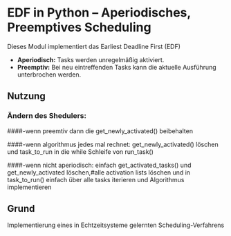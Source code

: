 # EDF in Python – Aperiodisches, Preemptives Scheduling

Dieses Modul implementiert das Earliest Deadline First (EDF)  
- **Aperiodisch:** Tasks werden unregelmäßig aktiviert.  
- **Preemptiv:** Bei neu eintreffenden Tasks kann die aktuelle Ausführung unterbrochen werden.  

## Nutzung
### Ändern des Shedulers:
####-wenn preemtiv dann die get_newly_activated() beibehalten

####-wenn algorithmus jedes mal rechnet: 
get_newly_activated() löschen und task_to_run in die while Schleife von run_task()

####-wenn nicht aperiodisch:
einfach get_activated_tasks() und get_newly_activated löschen,#alle activation lists löschen und 
  in task_to_run() einfach über alle tasks iterieren und Algorithmus implementieren

## Grund
Implementierung eines in Echtzeitsysteme gelernten Scheduling-Verfahrens

